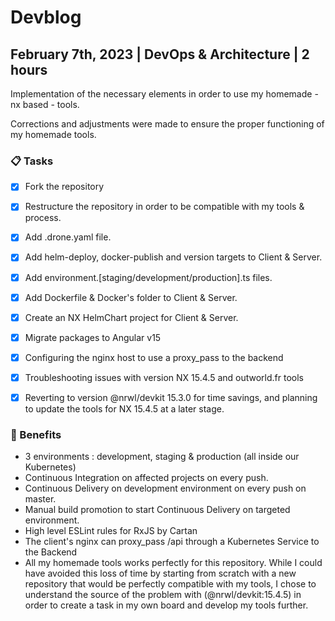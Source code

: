 # Devblog

## February 7th, 2023 | DevOps & Architecture | 2 hours

Implementation of the necessary elements in order to use my homemade - nx based - tools.

Corrections and adjustments were made to ensure the proper functioning of my homemade tools.

### 📋 Tasks

* [x] Fork the repository
* [x] Restructure the repository in order to be compatible with my tools & process.
* [x] Add .drone.yaml file.
* [x] Add helm-deploy, docker-publish and version targets to Client & Server.
* [x] Add environment.[staging/development/production].ts files.
* [x] Add Dockerfile & Docker's folder to Client & Server.
* [x] Create an NX HelmChart project for Client & Server.
* [x] Migrate packages to Angular v15
* [x] Configuring the nginx host to use a proxy_pass to the backend
* [x] Troubleshooting issues with version NX 15.4.5 and outworld.fr tools
* [x] Reverting to version @nrwl/devkit 15.3.0 for time savings, and planning to update the tools for NX 15.4.5 at a later stage.


### 🎯 Benefits

* 3 environments : development, staging & production (all inside our Kubernetes)
* Continuous Integration on affected projects on every push.
* Continuous Delivery on development environment on every push on master.
* Manual build promotion to start Continuous Delivery on targeted environment.
* High level ESLint rules for RxJS by Cartan
* The client's nginx can proxy_pass /api through a Kubernetes Service to the Backend
* All my homemade tools works perfectly for this repository. While I could have avoided this loss of time by starting from scratch with a new repository that would be perfectly compatible with my tools, I chose to understand the source of the problem with (@nrwl/devkit:15.4.5) in order to create a task in my own board and develop my tools further.
